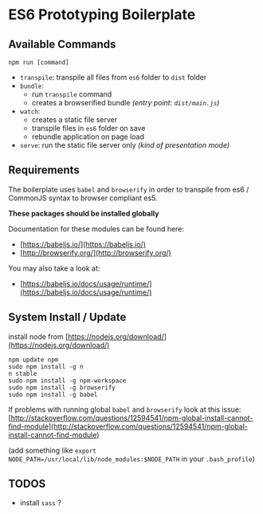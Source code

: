 ES6 Prototyping Boilerplate
=======================================================


## Available Commands

```
npm run [command]
```

- `transpile`: transpile all files from `es6` folder to `dist` folder
- `bundle`:
  * run `transpile` command
  * creates a browserified bundle _(entry point: `dist/main.js`)_
- `watch`:
  * creates a static file server
  * transpile files in `es6` folder on save
  * rebundle application on page load
- `serve`: run the static file server only _(kind of presentation mode)_


## Requirements

The boilerplate uses `babel` and `browserify` in order to transpile from es6 / CommonJS syntax to browser compliant es5.

**These packages should be installed globally**

Documentation for these modules can be found here:
- [https://babeljs.io/](https://babeljs.io/)
- [http://browserify.org/](http://browserify.org/)

You may also take a look at:
- [https://babeljs.io/docs/usage/runtime/](https://babeljs.io/docs/usage/runtime/)

## System Install / Update

install node from [https://nodejs.org/download/](https://nodejs.org/download/)

```
npm update npm
sudo npm install -g n
n stable
sudo npm install -g npm-workspace
sudo npm install -g browserify
sudo npm install -g babel
```

If problems with running global `babel` and `browserify` look at this issue:
[http://stackoverflow.com/questions/12594541/npm-global-install-cannot-find-module](http://stackoverflow.com/questions/12594541/npm-global-install-cannot-find-module)

(add something like `export NODE_PATH=/usr/local/lib/node_modules:$NODE_PATH` in your `.bash_profile`)


## TODOS

- install `sass` ?
